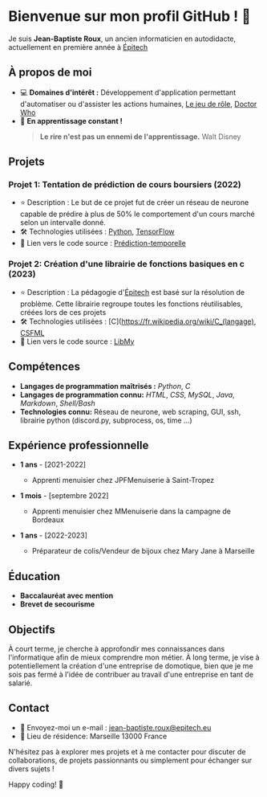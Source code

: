 # Bienvenue sur mon profil GitHub ! :wave:

Je suis **Jean-Baptiste Roux**, un ancien informaticien en autodidacte, actuellement en première année à [Épitech](https://www.epitech.eu/)

## À propos de moi

- :computer: **Domaines d'intérêt :** Développement d'application permettant d'automatiser ou d'assister les actions humaines, [Le jeu de rôle](https://dnd.wizards.com/), [Doctor Who](https://www.doctorwho.tv/)
- :seedling: **En apprentissage constant !**
  > **Le rire n'est pas un ennemi de l'apprentissage.** Walt Disney

## Projets

### Projet 1: Tentation de prédiction de cours boursiers (2022)

- :star: Description : Le but de ce projet fut de créer un réseau de neurone capable de prédire à plus de 50% le comportement d'un cours marché selon un intervalle donné.
- :hammer_and_wrench: Technologies utilisées : [Python](https://www.python.org/), [TensorFlow](https://www.tensorflow.org/)
- :link: Lien vers le code source : [Prédiction-temporelle](https://github.com/Jean-BaptisteRoux/Pr-diction-temporelle)

### Projet 2: Création d'une librairie de fonctions basiques en c (2023)

- :star: Description : La pédagogie d'[Épitech](https://www.epitech.eu/) est basé sur la résolution de problème. Cette librairie regroupe toutes les fonctions réutilisables, créées lors de ces projets
- :hammer_and_wrench: Technologies utilisées : [C](https://fr.wikipedia.org/wiki/C_(langage), [CSFML](https://www.sfml-dev.org/download/csfml/)
- :link: Lien vers le code source : [LibMy](https://github.com/Jean-BaptisteRoux/LibMy)

## Compétences

- **Langages de programmation maîtrisés :** *Python*, *C* 
- **Langages de programmation connu:** *HTML*, *CSS*, *MySQL*, *Java*, *Markdown*, *Shell/Bash*
- **Technologies connu:** Réseau de neurone, web scraping, GUI, ssh, librairie python (discord.py, subprocess, os, time ...)

## Expérience professionnelle

- **1 ans** - [2021-2022]
  - Apprenti menuisier chez JPFMenuiserie à Saint-Tropez

- **1 mois** - [septembre 2022]
  - Apprenti menuisier chez MMenuiserie dans la campagne de Bordeaux

- **1 ans** - [2022-2023]
  - Préparateur de colis/Vendeur de bijoux chez Mary Jane à Marseille

## Éducation

- **Baccalauréat avec mention**
- **Brevet de secourisme**

## Objectifs

À court terme, je cherche à approfondir mes connaissances dans l'informatique afin de mieux comprendre mon métier. À long terme, je vise à potentiellement la création d'une entreprise de domotique, bien que je me sois pas fermé à l'idée de contribuer au travail d'une entreprise en tant de salarié.

## Contact

- :email: Envoyez-moi un e-mail : [jean-baptiste.roux@epitech.eu](mailto:jean-baptiste.roux@epitech.eu)
- :pushpin: Lieu de résidence: Marseille 13000 France

N'hésitez pas à explorer mes projets et à me contacter pour discuter de collaborations, de projets passionnants ou simplement pour échanger sur divers sujets !

Happy coding! :rocket:
